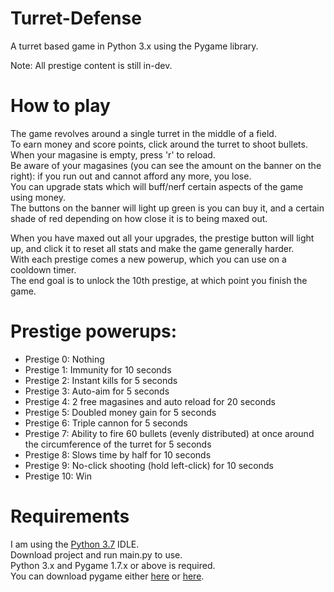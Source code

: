 # Turret-Defense
A turret based game in Python 3.x using the Pygame library.

Note: All prestige content is still in-dev.

# How to play
The game revolves around a single turret in the middle of a field.\
To earn money and score points, click around the turret to shoot bullets. When your magasine is empty, press 'r' to reload.\
Be aware of your magasines (you can see the amount on the banner on the right): if you run out and cannot afford any more, you lose.\
You can upgrade stats which will buff/nerf certain aspects of the game using money.\
The buttons on the banner will light up green is you can buy it, and a certain shade of red depending on how close it is to being maxed out.

When you have maxed out all your upgrades, the prestige button will light up, and click it to reset all stats and make the game generally harder.\
With each prestige comes a new powerup, which you can use on a cooldown timer.\
The end goal is to unlock the 10th prestige, at which point you finish the game.

# Prestige powerups:
- Prestige 0: Nothing
- Prestige 1: Immunity for 10 seconds
- Prestige 2: Instant kills for 5 seconds
- Prestige 3: Auto-aim for 5 seconds
- Prestige 4: 2 free magasines and auto reload for 20 seconds
- Prestige 5: Doubled money gain for 5 seconds
- Prestige 6: Triple cannon for 5 seconds
- Prestige 7: Ability to fire 60 bullets (evenly distributed) at once around the circumference of the turret for 5 seconds
- Prestige 8: Slows time by half for 10 seconds
- Prestige 9: No-click shooting (hold left-click) for 10 seconds
- Prestige 10: Win

# Requirements
I am using the [Python 3.7](https://www.python.org/downloads/release/python-370/) IDLE.\
Download project and run main.py to use.\
Python 3.x and Pygame 1.7.x or above is required.\
You can download pygame either [here](https://www.pygame.org/download.shtml) or [here](https://bitbucket.org/pygame/pygame/downloads/).
